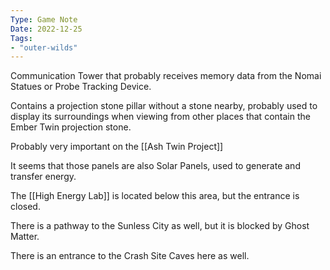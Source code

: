 ```yaml
---
Type: Game Note
Date: 2022-12-25
Tags:
- "outer-wilds"
---
```


Communication Tower that probably receives memory data from the Nomai Statues or Probe Tracking Device.

Contains a projection stone pillar without a stone nearby, probably used to display its surroundings when viewing from other places that contain the Ember Twin projection stone.

Probably very important on the [[Ash Twin Project]]

It seems that those panels are also Solar Panels, used to generate and transfer energy.

The [[High Energy Lab]] is located below this area, but the entrance is closed.

There is a pathway to the Sunless City as well, but it is blocked by Ghost Matter.

There is an entrance to the Crash Site Caves here as well.